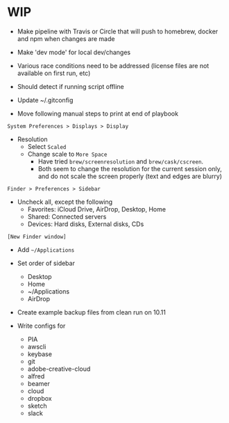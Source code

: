 # WIP
- Make pipeline with Travis or Circle that will push to homebrew, docker and npm when changes are made
- Make 'dev mode' for local dev/changes











- Various race conditions need to be addressed (license files are not available on first run, etc)
- Should detect if running script offline
- Update ~/.gitconfig
- Move following manual steps to print at end of playbook

`System Preferences > Displays > Display`
- Resolution
  - Select `Scaled`
  - Change scale to `More Space`
    - Have tried `brew/screenresolution` and `brew/cask/cscreen`.
    - Both seem to change the resolution for the current session only, and do not scale the screen properly (text and edges are blurry)

`Finder > Preferences > Sidebar`
- Uncheck all, except the following
  - Favorites: iCloud Drive, AirDrop, Desktop, Home
  - Shared: Connected servers
  - Devices: Hard disks, External disks, CDs

`[New Finder window]`
- Add `~/Applications`
- Set order of sidebar
  - Desktop
  - Home
  - ~/Applications
  - AirDrop

- Create example backup files from clean run on 10.11
- Write configs for
  - PIA
  - awscli
  - keybase
  - git
  - adobe-creative-cloud
  - alfred
  - beamer
  - cloud
  - dropbox
  - sketch
  - slack
